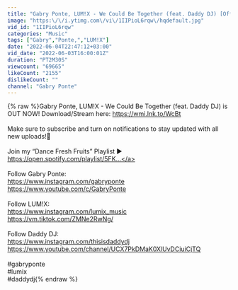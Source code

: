 ```yaml
---
title: "Gabry Ponte, LUM!X - We Could Be Together (feat. Daddy DJ) [Official Music Video]"
image: "https:\/\/i.ytimg.com\/vi\/1IIPioL6rqw\/hqdefault.jpg"
vid_id: "1IIPioL6rqw"
categories: "Music"
tags: ["Gabry","Ponte,","LUM!X"]
date: "2022-06-04T22:47:12+03:00"
vid_date: "2022-06-03T16:00:01Z"
duration: "PT2M30S"
viewcount: "69665"
likeCount: "2155"
dislikeCount: ""
channel: "Gabry Ponte"
---
```

{% raw %}Gabry Ponte, LUM!X - We Could Be Together (feat. Daddy DJ) is OUT NOW! Download/Stream here: <a rel="nofollow" target="blank" href="https://wmi.lnk.to/WcBt">https://wmi.lnk.to/WcBt</a><br /><br />Make sure to subscribe and turn on notifications to stay updated with all new uploads!🔔<br /><br />Join my “Dance Fresh Fruits” Playlist ► <a rel="nofollow" target="blank" href="https://open.spotify.com/playlist/5FK...">https://open.spotify.com/playlist/5FK...</a><br /><br />Follow Gabry Ponte:<br /><a rel="nofollow" target="blank" href="https://www.instagram.com/gabryponte">https://www.instagram.com/gabryponte</a><br /><a rel="nofollow" target="blank" href="https://www.youtube.com/c/GabryPonte">https://www.youtube.com/c/GabryPonte</a><br /><br />Follow LUM!X:<br /><a rel="nofollow" target="blank" href="https://www.instagram.com/lumix_music">https://www.instagram.com/lumix_music</a><br /><a rel="nofollow" target="blank" href="https://vm.tiktok.com/ZMNe2RwNg/">https://vm.tiktok.com/ZMNe2RwNg/</a><br /><br />Follow Daddy DJ:<br /><a rel="nofollow" target="blank" href="https://www.instagram.com/thisisdaddydj">https://www.instagram.com/thisisdaddydj</a><br /><a rel="nofollow" target="blank" href="https://www.youtube.com/channel/UCX7PkDMaK0XlUvDCiuiCjTQ">https://www.youtube.com/channel/UCX7PkDMaK0XlUvDCiuiCjTQ</a><br /><br />#gabryponte<br />#lumix <br />#daddydj{% endraw %}
